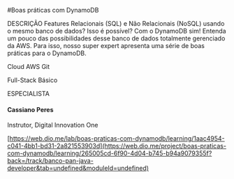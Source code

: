 #Boas práticas com DynamoDB

DESCRIÇÃO
Features Relacionais (SQL) e Não Relacionais (NoSQL) usando o mesmo banco de dados? Isso é possível? Com o DynamoDB sim! Entenda um pouco das possibilidades desse banco de dados totalmente gerenciado da AWS. Para isso, nosso super expert apresenta uma série de boas práticas para o DynamoDB.

Cloud AWS Git

Full-Stack Básico

ESPECIALISTA

#### Cassiano Peres
Instrutor, Digital Innovation One

[https://web.dio.me/lab/boas-praticas-com-dynamodb/learning/1aac4954-c041-4bb1-bd31-2a821553903d](https://web.dio.me/project/boas-praticas-com-dynamodb/learning/265005cd-6f90-4d04-b745-b94a9079355f?back=/track/banco-pan-java-developer&tab=undefined&moduleId=undefined)
